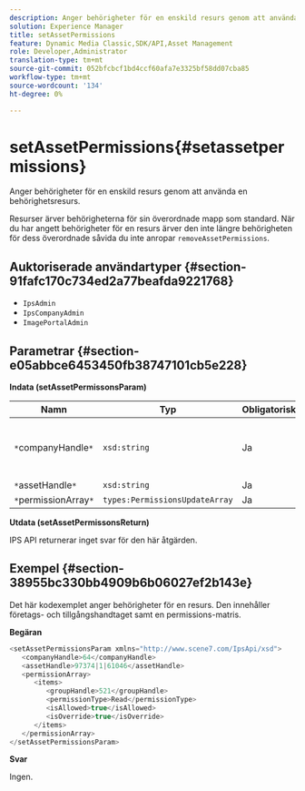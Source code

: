 ```yaml
---
description: Anger behörigheter för en enskild resurs genom att använda en behörighetsresurs.
solution: Experience Manager
title: setAssetPermissions
feature: Dynamic Media Classic,SDK/API,Asset Management
role: Developer,Administrator
translation-type: tm+mt
source-git-commit: 052bfcbcf1bd4ccf60afa7e3325bf58dd07cba85
workflow-type: tm+mt
source-wordcount: '134'
ht-degree: 0%

---
```



# setAssetPermissions{#setassetpermissions}

Anger behörigheter för en enskild resurs genom att använda en behörighetsresurs.

Resurser ärver behörigheterna för sin överordnade mapp som standard. När du har angett behörigheter för en resurs ärver den inte längre behörigheten för dess överordnade såvida du inte anropar `removeAssetPermissions`.

## Auktoriserade användartyper {#section-91fafc170c734ed2a77beafda9221768}

* `IpsAdmin`
* `IpsCompanyAdmin`
* `ImagePortalAdmin`

## Parametrar {#section-e05abbce6453450fb38747101cb5e228}

**Indata (setAssetPermissonsParam)**

| Namn | Typ | Obligatoriskt | Beskrivning |
|---|---|---|---|
| `*`companyHandle`*` | `xsd:string` | Ja | Referensen till det företag som innehåller mappen som du vill arbeta med. |
| `*`assetHandle`*` | `xsd:string` | Ja | Mappreferens. |
| `*`permissionArray`*` | `types:PermissionsUpdateArray` | Ja | Behörighetsmatris. |

**Utdata (setAssetPermissonsReturn)**

IPS API returnerar inget svar för den här åtgärden.

## Exempel {#section-38955bc330bb4909b6b06027ef2b143e}

Det här kodexemplet anger behörigheter för en resurs. Den innehåller företags- och tillgångshandtaget samt en permissions-matris.

**Begäran**

```java
<setAssetPermissionsParam xmlns="http://www.scene7.com/IpsApi/xsd">
   <companyHandle>64</companyHandle>
   <assetHandle>97374|1|61046</assetHandle>
   <permissionArray>
      <items>
         <groupHandle>521</groupHandle>
         <permissionType>Read</permissionType>
         <isAllowed>true</isAllowed>
         <isOverride>true</isOverride>
      </items>
   </permissionArray>
</setAssetPermissionsParam>
```

**Svar**

Ingen.

